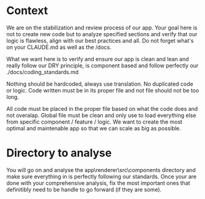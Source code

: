 

# Context

We are on the stabilization and review process of our app.
Your goal here is not to create new code but to analyze specified sections and verify that our logic is flawless, align with our best practices and all.
Do not forget what's on your CLAUDE.md as well as the /docs.

What we want here is to verify and ensure our app is clean and lean and really follow our DRY principle, is component based and follow perfectly our ./docs/coding_standards.md 

Nothing should be hardcoded, always use translation.
No duplicated code or logic.
Code written must be in its proper file and not file should not be too long.

All code must be placed in the proper file based on what the code does and not overalap. 
Global file must be clean and only use to load everything else from specific component / feature / logic.
We want to create the most optimal and maintenable app so that we can scale as big as possible.


# Directory to analyse
You will go on and analyse the app\renderer\src\components directory and make sure everything in is perfectly following our standards.
Once your are done with your comprehensive analysis, fix the most important ones that definitibly need to be handle to go forward (if they are some). 
